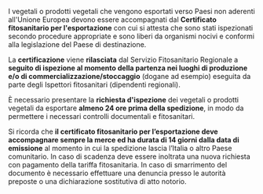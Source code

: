 I vegetali o prodotti vegetali che vengono esportati verso Paesi non aderenti all'Unione Europea devono essere accompagnati dal **Certificato fitosanitario per l'esportazione** con cui si attesta che sono stati ispezionati secondo procedure appropriate e sono liberi da organismi nocivi e conformi alla legislazione del Paese di destinazione.

La **certificazione** viene **rilasciata** dal Servizio Fitosanitario Regionale a **seguito di ispezione al momento della partenza nei luoghi di produzione e/o di commercializzazione/stoccaggio** (dogane ad esempio) eseguita da parte degli Ispettori fitosanitari (dipendenti regionali).

È necessario presentare la **richiesta d'ispezione** dei vegetali o prodotti vegetali da esportare **almeno 24 ore prima della spedizione**, in modo da permettere i necessari controlli documentali e fitosanitari.

Si ricorda che **il certificato fitosanitario per l’esportazione deve accompagnare sempre la merce ed ha durata di 14 giorni dalla data di emissione** al momento in cui la spedizione lascia l’Italia o altro Paese comunitario. In caso di scadenza deve essere inoltrata una nuova richiesta con pagamento della tariffa fitosanitaria. In caso di smarrimento del documento è necessario effettuare una denuncia presso le autorità preposte o una dichiarazione sostitutiva di atto notorio.
